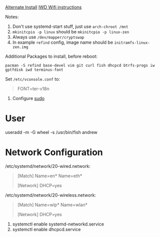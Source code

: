 [Alternate Install](https://wiki.archlinux.org/index.php/User:Altercation/Bullet_Proof_Arch_Install#Objectives)
[IWD Wifi instructions](https://sudaraka.org/how-to/archlinux-installation-guide-2019/)

Notes:
1. Don't use systemd-start stuff, just use `arch-chroot /mnt`
1. `mkinitcpio -p linux` should be `mkinitcpio -p linux-zen`
1. Always use `/dev/mapper/cryptswap`
1. In example `refind` config, image name should be `initramfs-linux-zen.img`

Additional Packages to install, before reboot:

`pacman -S refind base-devel vim git curl fish dhcpcd btrfs-progs iw gptfdisk iwd terminus-font`

Set `/etc/vconsole.conf` to:

> FONT=ter-v18n

1. Configure [sudo](https://wiki.archlinux.org/index.php/Sudo)

# User

useradd -m -G wheel -s /usr/bin/fish andrew

# Network Configuration

/etc/systemd/network/20-wired.network:

> [Match]
> Name=en*
> Name=eth*
>  
> [Network]
> DHCP=yes

/etc/systemd/network/20-wireless.network:

> [Match]
> Name=wlp*
> Name=wlan*
> 
> [Network]
> DHCP=yes

1. systemctl enable systemd-networkd.service
1. systemctl enable dhcpcd.service

